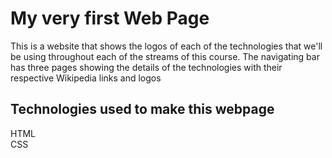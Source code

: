 # My very first Web Page

This is a website that shows the logos of each of the technologies that we'll be using throughout each of the streams of this course.
The navigating bar has three pages showing the details of the technologies with their respective Wikipedia links and logos

## Technologies used to make this webpage

HTML <br>
CSS


